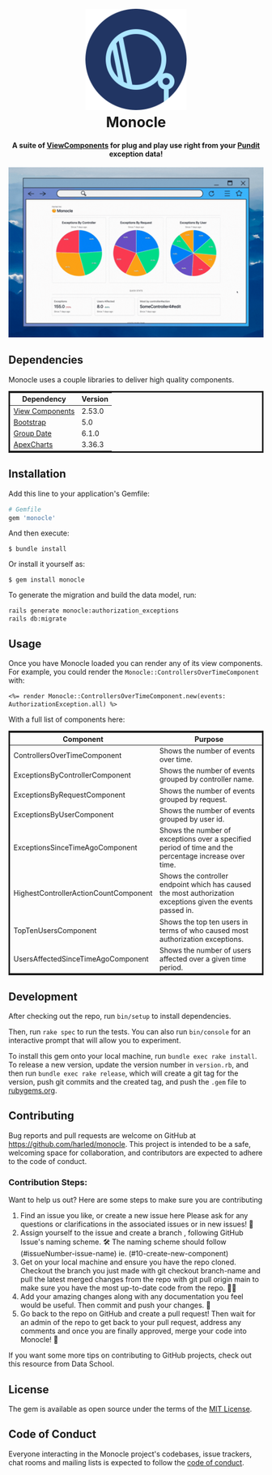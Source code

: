 
<h1 align="center">
  <br>
  <img src="monocle_logo.svg" alt="Monocle" width="200">
  <br>
  Monocle
  <br>
</h1>

<h4 align="center">

A suite of [ViewComponents](https://github.com/github/view_component) for plug and play use right from your [Pundit](https://github.com/varvet/pundit) exception data!

</h4>

<img src="monocle_dashboard.gif" alt="Monocle Dashboard">

## Dependencies
Monocle uses a couple libraries to deliver high quality components.
<table style="width: 100%; border: solid;">
  <thead>
    <tr>
      <th>Dependency</th>
      <th>Version</th>
    </tr>
  </thead>
  <tbody>
    <tr>
      <td><a href="https://github.com/ViewComponent/view_component">View Components</a></td>
      <td>2.53.0</td>
    </tr>
    <tr>
      <td><a href="https://getbootstrap.com/docs/5.0/getting-started/introduction/">Bootstrap</a></td>
      <td>5.0</td>
    </tr>
    <tr>
      <td><a href="https://github.com/ankane/groupdate">Group Date</a></td>
      <td>6.1.0</td>
    </tr>
    <tr>
      <td><a href="https://www.npmjs.com/package/apexcharts">ApexCharts</a></td>
      <td>3.36.3</td>
    </tr>
  </tbody>
</table>

## Installation

Add this line to your application's Gemfile:

```ruby
# Gemfile
gem 'monocle'
```

And then execute:

    $ bundle install

Or install it yourself as:

    $ gem install monocle

To generate the migration and build the data model, run:

```base
rails generate monocle:authorization_exceptions
rails db:migrate
```

## Usage
Once you have Monocle loaded you can render any of its view components. For example, you could render the `Monocle::ControllersOverTimeComponent` with:

```erb
<%= render Monocle::ControllersOverTimeComponent.new(events: AuthorizationException.all) %>
```

With a full list of components here:
<table style="width: 100%; border: solid;">
  <thead>
    <tr>
      <th>Component</th>
      <th>Purpose</th>
    </tr>
  </thead>
  <tbody>
    <tr>
      <td>ControllersOverTimeComponent</td>
      <td>Shows the number of events over time.</td>
    </tr>
    <tr>
      <td>ExceptionsByControllerComponent</td>
      <td>Shows the number of events grouped by controller name.</td>
    </tr>
    <tr>
      <td>ExceptionsByRequestComponent</td>
      <td>Shows the number of events grouped by request.</td>
    </tr>
    <tr>
      <td>ExceptionsByUserComponent</td>
      <td>Shows the number of events grouped by user id.</td>
    </tr>
    <tr>
      <td>ExceptionsSinceTimeAgoComponent</td>
      <td>Shows the number of exceptions over a specified period of time and the percentage increase over time.</td>
    </tr>
    <tr>
      <td>HighestControllerActionCountComponent</td>
      <td>Shows the controller endpoint which has caused the most authorization exceptions given the events passed in.</td>
    </tr>
    <tr>
      <td>TopTenUsersComponent</td>
      <td>Shows the top ten users in terms of who caused most authorization exceptions.</td>
    </tr>
    <tr>
      <td>UsersAffectedSinceTimeAgoComponent</td>
      <td>Shows the number of users affected over a given time period.</td>
    </tr>
  </tbody>
</table>

## Development

After checking out the repo, run `bin/setup` to install dependencies. 

Then, run `rake spec` to run the tests. You can also run `bin/console` for an interactive prompt that will allow you to experiment.

To install this gem onto your local machine, run `bundle exec rake install`. To release a new version, update the version number in `version.rb`, and then run `bundle exec rake release`, which will create a git tag for the version, push git commits and the created tag, and push the `.gem` file to [rubygems.org](https://rubygems.org).

## Contributing
Bug reports and pull requests are welcome on GitHub at https://github.com/harled/monocle. This project is intended to be a safe, welcoming space for collaboration, and contributors are expected to adhere to the code of conduct.

### Contribution Steps:

Want to help us out? Here are some steps to make sure you are contributing

1. Find an issue you like, or create a new issue here
Please ask for any questions or clarifications in the associated issues or in new issues! 🤔
2. Assign yourself to the issue and create a branch , following GitHub Issue's naming scheme. 🛠️
The naming scheme should follow (#issueNumber-issue-name) ie. (#10-create-new-component)
3. Get on your local machine and ensure you have the repo cloned. Checkout the branch you just made with git checkout branch-name and pull the latest merged changes from the repo with git pull origin main to make sure you have the most up-to-date code from the repo. 👩‍💻
4. Add your amazing changes along with any documentation you feel would be useful. Then commit and push your changes. 🌟
5. Go back to the repo on GitHub and create a pull request! Then wait for an admin of the repo to get back to your pull request, address any comments and once you are finally approved, merge your code into Monocle! 🎉

If you want some more tips on contributing to GitHub projects, check out this resource from Data School.

## License

The gem is available as open source under the terms of the [MIT License](https://opensource.org/licenses/MIT).

## Code of Conduct

Everyone interacting in the Monocle project's codebases, issue trackers, chat rooms and mailing lists is expected to follow the [code of conduct](CODE_OF_CONDUCT.md).
